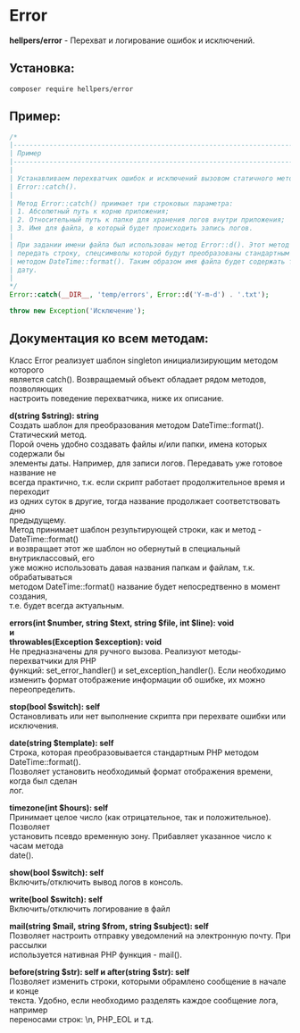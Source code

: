 # Error
**hellpers/error** - Перехват и логирование ошибок и исключений.

## Установка:
	composer require hellpers/error

## Пример:
```php
/*
|-------------------------------------------------------------------------------
| Пример
|-------------------------------------------------------------------------------
|
| Устанавливаем перехватчик ошибок и исключений вызовом статичного метода
| Error::catch().
|
| Метод Error::catch() приимает три строковых параметра:
| 1. Абсолютный путь к корню приложения;
| 2. Относительный путь к папке для хранения логов внутри приложения;
| 3. Имя для файла, в который будет происходить запись логов.
|
| При задании имени файла был использован метод Error::d(). Этот метод позволяет
| передать строку, спецсимволы которой будут преобразованы стандартным PHP
| методом DateTime::format(). Таким образом имя файла будет содержать текущую
| дату.
|
*/
Error::catch(__DIR__, 'temp/errors', Error::d('Y-m-d') . '.txt');

throw new Exception('Исключение');
```
## Документация ко всем методам:
Класс Error реализует шаблон singleton инициализирующим методом которого  
является catch(). Возвращаемый объект обладает рядом методов, позволяющих  
настроить поведение перехватчика, ниже их описание.  
  
**d(string $string): string**  
Создать шаблон для преобразования методом DateTime::format().  
Статический метод.  
Порой очень удобно создавать файлы и/или папки, имена которых содержали бы  
элементы даты. Например, для записи логов. Передавать уже готовое название не  
всегда практично, т.к. если скрипт работает продолжительное время и переходит  
из одних суток в другие, тогда название продолжает соответствовать дню  
предыдущему.  
Метод принимает шаблон результирующей строки, как и метод - DateTime::format()  
и возвращает этот же шаблон но обернутый в специальный внутриклассовый, его  
уже можно использовать давая названия папкам и файлам, т.к. обрабатываться  
методом DateTime::format() название будет непосредтвенно в момент создания,  
т.е. будет всегда актуальным.  
  
**errors(int $number, string $text, string $file, int $line): void  
и  
throwables(Exception $exception): void**  
Не предназначены для ручного вызова. Реализуют методы-перехватчики для PHP  
функций: set_error_handler() и set_exception_handler(). Если необходимо  
изменить формат отображение информации об ошибке, их можно переопределить.  
  
**stop(bool $switch): self**  
Остановливать или нет выполнение скрипта при перехвате ошибки или исключения.  
  
**date(string $template): self**  
Строка, которая преобразовывается стандартным PHP методом DateTime::format().  
Позволяет установить необходимый формат отображения времени, когда был сделан  
лог.  
  
**timezone(int $hours): self**  
Принимает целое число (как отрицательное, так и положительное). Позволяет  
установить псевдо временную зону. Прибавляет указанное число к часам метода  
date().  
  
**show(bool $switch): self**  
Включить/отключить вывод логов в консоль.  
  
**write(bool $switch): self**  
Включить/отключить логирование в файл  
  
**mail(string $mail, string $from, string $subject): self**  
Позволяет настроить отправку уведомлений на электронную почту. При рассылки  
используется нативная PHP функция - mail().  
  
**before(string $str): self и after(string $str): self**  
Позволяет изменить строки, которыми обрамлено сообщение в начале и конце  
текста. Удобно, если необходимо разделять каждое сообщение лога, например  
переносами строк: \n, PHP_EOL и т.д.

